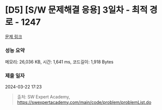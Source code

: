 # [D5] [S/W 문제해결 응용] 3일차 - 최적 경로 - 1247 

[문제 링크](https://swexpertacademy.com/main/code/problem/problemDetail.do?contestProbId=AV15OZ4qAPICFAYD) 

### 성능 요약

메모리: 26,036 KB, 시간: 1,641 ms, 코드길이: 1,918 Bytes

### 제출 일자

2024-03-22 17:23



> 출처: SW Expert Academy, https://swexpertacademy.com/main/code/problem/problemList.do